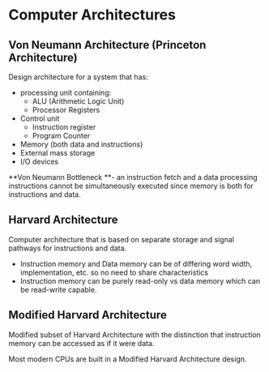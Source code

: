 # Computer Architectures

## Von Neumann Architecture \(Princeton Architecture\)

Design architecture for a system that has:

* processing unit containing:
  * ALU \(Arithmetic Logic Unit\)
  * Processor Registers
* Control unit
  * Instruction register
  * Program Counter
* Memory \(both data and instructions\)
* External mass storage
* I/O devices

**Von Neumann Bottleneck **- an instruction fetch and a data processing instructions cannot be simultaneously executed since memory is both for instructions and data.

## Harvard Architecture

Computer architecture that is based on separate storage and signal pathways for instructions and data.

* Instruction memory and Data memory can be of differing word width, implementation, etc. so no need to share characteristics
* Instruction memory can be purely read-only vs data memory which can be read-write capable.

## Modified Harvard Architecture

Modified subset of Harvard Architecture with the distinction that instruction memory can be accessed as if it were data.

Most modern CPUs are built in a Modified Harvard Architecture design.

